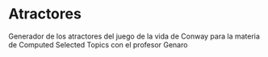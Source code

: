 # Atractores
Generador de los atractores del juego de la vida de Conway para la materia de Computed Selected Topics con el profesor Genaro
